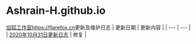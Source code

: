 # Ashrain-H.github.io
[焰狐工作室https://flarefox.cn](https://flarefox.cn)更新及维护日志
| 更新日期 | 更新内容 |
| --- | --- | 
| [2020年10月31日更新日志](https://github.com/Ashrain-H/Ashrain-H.github.io/blob/main/archive/20_10_31.md) | 修复 |
